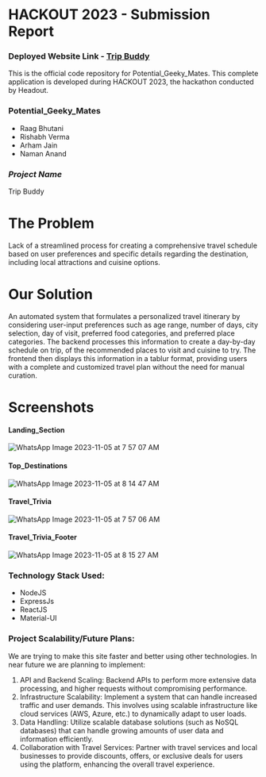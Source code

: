 # HACKOUT 2023 - Submission Report

### Deployed Website Link - [Trip Buddy](http://app/)

This is the official code repository for Potential_Geeky_Mates. This complete application is developed during HACKOUT 2023, the hackathon conducted by Headout.

### Potential_Geeky_Mates

* Raag Bhutani
* Rishabh Verma
* Arham Jain
* Naman Anand


### _Project Name_
Trip Buddy

# The Problem
Lack of a streamlined process for creating a comprehensive travel schedule based on user preferences and specific details regarding the destination, including local attractions and cuisine options.


# Our Solution
An automated system that formulates a personalized travel itinerary by considering user-input preferences such as age range, number of days, city selection, day of visit, preferred food categories, and preferred place categories. The backend processes this information to create a day-by-day schedule on trip, of the recommended places to visit and cuisine to try. The frontend then displays this information in a tablur format, providing users with a complete and customized travel plan without the need for manual curation.

# Screenshots

#### Landing_Section
![WhatsApp Image 2023-11-05 at 7 57 07 AM](https://github.com/bhutani2002/Potential_Geeky_Mates/assets/84590758/d5f84319-4a6a-46a2-abee-683bdecfac02)

#### Top_Destinations
![WhatsApp Image 2023-11-05 at 8 14 47 AM](https://github.com/bhutani2002/Potential_Geeky_Mates/assets/84590758/dfecf20a-c973-4aca-8f85-1a77547f3a56)

#### Travel_Trivia
![WhatsApp Image 2023-11-05 at 7 57 06 AM](https://github.com/bhutani2002/Potential_Geeky_Mates/assets/84590758/8955fe8c-42ac-468a-beb4-ff1c1455ecf5)

#### Travel_Trivia_Footer
![WhatsApp Image 2023-11-05 at 8 15 27 AM](https://github.com/bhutani2002/Potential_Geeky_Mates/assets/84590758/2a349dc7-5f95-4489-a1fa-0d332a64d18c)


### Technology Stack Used:

* NodeJS​
* ExpressJs​
* ReactJS
* Material-UI​

### Project Scalability/Future Plans:
We are trying to make this site faster and better using other technologies. 
In near future we are planning to implement:
1. API and Backend Scaling: Backend APIs to perform more extensive data processing, and higher requests without compromising performance.
2. Infrastructure Scalability: Implement a system that can handle increased traffic and user demands. This involves using scalable infrastructure like cloud services (AWS, Azure, etc.) to dynamically adapt to user loads.
3. Data Handling: Utilize scalable database solutions (such as NoSQL databases) that can handle growing amounts of user data and information efficiently.
4. Collaboration with Travel Services: Partner with travel services and local businesses to provide discounts, offers, or exclusive deals for users using the platform, enhancing the overall travel experience.
